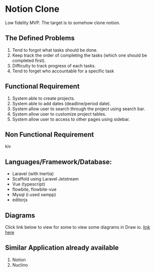 # Notion Clone

Low fidelity MVP. The target is to somehow clone notion.

## The Defined Problems

1. Tend to forgot what tasks should be done.
2. Keep track the order of completing the tasks (which one should be completed first).
3. Difficulty to track progress of each tasks.
4. Tend to forget who accountable for a specific task

## Functional Requirement

1. System able to create projects.
2. System able to add dates (deadline/period date).
3. System allow user to search through the project using search bar.
4. System allow user to customize project tables.
5. System allow user to access to other pages using sidebar.

## Non Functional Requirement
kiv

## Languages/Framework/Database:
- Laravel (with Inertia)
- Scaffold using Laravel Jetstream
- Vue (typescript)
- flowbite, flowbite-vue
- Mysql (i used xampp)
- editorjs

## Diagrams
Click link below to view for some to view some diagrams in Draw io.
[link here](https://drive.google.com/file/d/1fpNaFeAKDJuzDsRZe9ZFfEPaYHBdg0O5/view?usp=sharing)

## Similar Application already available
1. Notion
2. Nuclino

